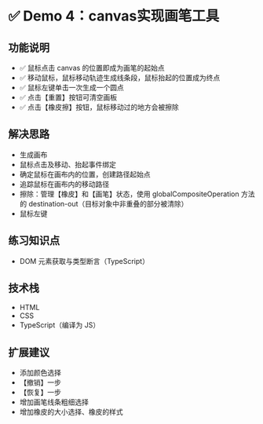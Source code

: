 # ✅ Demo 4：canvas实现画笔工具

## 功能说明
- ✅ 鼠标点击 canvas 的位置即成为画笔的起始点
- ✅ 移动鼠标，鼠标移动轨迹生成线条段，鼠标抬起的位置成为终点
- ✅ 鼠标左键单击一次生成一个圆点
- ✅ 点击【重置】按钮可清空画板
- ✅ 点击【橡皮擦】按钮，鼠标移动过的地方会被擦除

## 解决思路
- 生成画布
- 鼠标点击及移动、抬起事件绑定
- 确定鼠标在画布内的位置，创建路径起始点
- 追踪鼠标在画布内的移动路径
- 擦除：管理【橡皮】和【画笔】状态，使用 globalCompositeOperation 方法的 destination-out（目标对象中非重叠的部分被清除）
- 鼠标左键

## 练习知识点
- DOM 元素获取与类型断言（TypeScript）
 
## 技术栈
- HTML
- CSS
- TypeScript（编译为 JS）

## 扩展建议
- 添加颜色选择
- 【撤销】一步
- 【恢复】一步
- 增加画笔线条粗细选择
- 增加橡皮的大小选择、橡皮的样式
